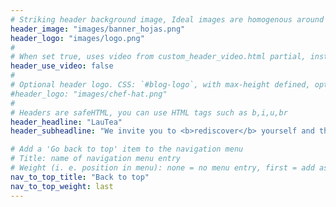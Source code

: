 ```yaml
---
# Striking header background image, Ideal images are homogenous around the centre and contrasting to the text. Non-ideal images can use `title_guard`
header_image: "images/banner_hojas.png"
header_logo: "images/logo.png"
#
# When set true, uses video from custom_header_video.html partial, instead of header_image
header_use_video: false
#
# Optional header logo. CSS: `#blog-logo`, with max-height defined, optimize to prevent scaling
#header_logo: "images/chef-hat.png"
#
# Headers are safeHTML, you can use HTML tags such as b,i,u,br
header_headline: "LauTea"
header_subheadline: "We invite you to <b>rediscover</b> yourself and the path of tea in every cup 🌱🍵"

# Add a 'Go back to top' item to the navigation menu
# Title: name of navigation menu entry
# Weight (i. e. position in menu): none = no menu entry, first = add as first entry, last = ad as last entry
nav_to_top_title: "Back to top"
nav_to_top_weight: last
---
```

